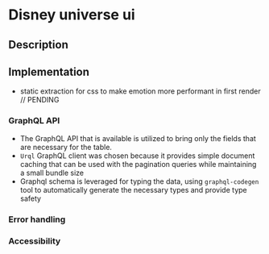 # Disney universe ui

## Description

## Implementation

- static extraction for css to make emotion more performant in first render // PENDING

### GraphQL API

- The GraphQL API that is available is utilized to bring only the fields that are necessary for the table.
- `Urql` GraphQL client was chosen because it provides simple document caching that can be used with the pagination
  queries while maintaining a small bundle size 
- Graphql schema is leveraged for typing the data, using `graphql-codegen` tool to automatically generate the necessary types
  and provide type safety


### Error handling

### Accessibility